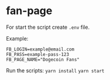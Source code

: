 # fan-page

For start the script create `.env` file.

Example:
```
FB_LOGIN=example@email.com
FB_PASS=example-pass-123
FB_PAGE_NAME="Dogecoin Fans"
```

Run the scripts: 
`yarn install`
`yarn start`